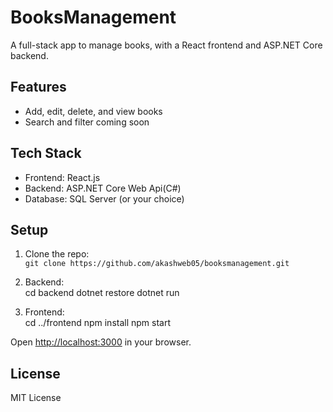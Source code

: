 # BooksManagement

A full-stack app to manage books, with a React frontend and ASP.NET Core backend.

## Features
- Add, edit, delete, and view books  
- Search and filter coming soon

## Tech Stack
- Frontend: React.js 
- Backend: ASP.NET Core Web Api(C#)  
- Database: SQL Server (or your choice)
  
## Setup

1. Clone the repo:  
   `git clone https://github.com/akashweb05/booksmanagement.git`

2. Backend:  
cd backend
dotnet restore
dotnet run

3. Frontend:  
cd ../frontend
npm install
npm start

Open [http://localhost:3000](http://localhost:3000) in your browser.

## License
MIT License
